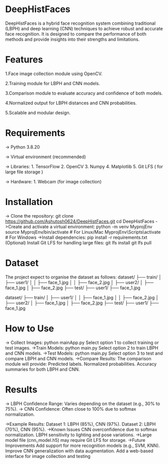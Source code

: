 # DeepHistFaces

DeepHistFaces is a hybrid face recognition system combining traditional (LBPH) and deep learning (CNN) techniques to achieve robust and accurate face recognition. It is designed to compare the performance of both methods and provide insights into their strengths and limitations.

# Features

1.Face image collection module using OpenCV.

2.Training module for LBPH and CNN models.

3.Comparison module to evaluate accuracy and confidence of both models.

4.Normalized output for LBPH distances and CNN probabilities.

5.Scalable and modular design.

# Requirements

-> Python 3.8.20

-> Virtual environment (recommended)

-> Libraries:
      1. TensorFlow
      2. OpenCV
      3. Numpy
      4. Matplotlib
      5. Git LFS ( for large file storage )

-> Hardware:
      1. Webcam (for image collection)

# Installation

-> Clone the repository:
      git clone https://github.com/Ashutosh0624/DeepHistFaces.git
      cd DeepHistFaces
->Create and activate a virtual environment:
      python -m venv MyprojEnv
      source MyprojEnv/bin/activate  # For Linux/Mac
      MyprojEnv\Scripts\activate     # For Windows
->Install dependencies:
      pip install -r requirements.txt
      (Optional) Install Git LFS for handling large files:
      git lfs install
      git lfs pull

# Dataset
The project expect to organise the dataset as follows:
dataset/ ├── train/ │ ├── user1/ │ │ ├── face_1.jpg │ │ ├── face_2.jpg │ ├── user2/ │ ├── face_1.jpg │ ├── face_2.jpg ├── test/ ├── user1/ ├── face_1.jpg


dataset/
├── train/
│   ├── user1/
│   │   ├── face_1.jpg
│   │   ├── face_2.jpg
│   ├── user2/
│       ├── face_1.jpg
│       ├── face_2.jpg
├── test/
    ├── user1/
        ├── face_1.jpg

# How to Use

-> Collect Images:
      python mainApp.py
      Select option 1 to collect training or test images.
->Train Models:
      python main.py
      Select option 2 to train LBPH and CNN models.
->Test Models:
      python main.py
      Select option 3 to test and compare LBPH and CNN models.
->Compare Results:
      The comparison module will provide:
      Predicted labels.
      Normalized probabilities.
      Accuracy summaries for both LBPH and CNN.

# Results

-> LBPH Confidence Range: Varies depending on the dataset (e.g., 30% to 75%).
-> CNN Confidence: Often close to 100% due to softmax normalization.

->Example Results:
      Dataset 1: LBPH (85%), CNN (97%).
      Dataset 2: LBPH (70%), CNN (95%).
->Known Issues
     CNN overconfidence due to softmax normalization.
     LBPH sensitivity to lighting and pose variations.
->Large model file (cnn_model.h5) may require Git LFS for storage.
->Future Improvements
     Add support for more recognition models (e.g., SVM, KNN).
     Improve CNN generalization with data augmentation.
     Add a web-based interface for image collection and testing

